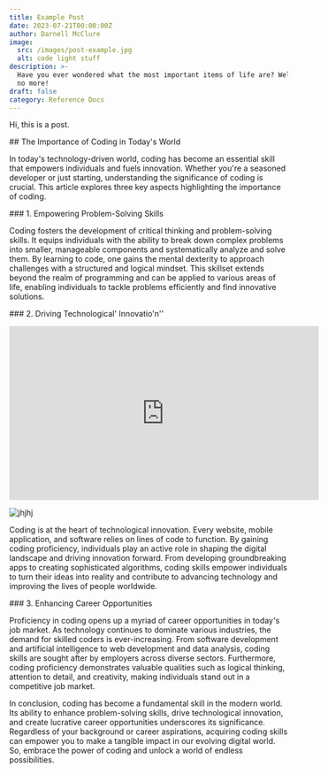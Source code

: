 ```yaml
---
title: Example Post
date: 2023-07-21T00:00:00Z
author: Darnell McClure
image:
  src: /images/post-example.jpg
  alt: code light stuff
description: >-
  Have you ever wondered what the most important items of life are? Well, wonder
  no more!
draft: false
category: Reference Docs
---
```

Hi, this is a post.

\## The Importance of Coding in Today's World

In today's technology-driven world, coding has become an essential skill that empowers individuals and fuels innovation. Whether you're a seasoned developer or just starting, understanding the significance of coding is crucial. This article explores three key aspects highlighting the importance of coding.

\### 1. Empowering Problem-Solving Skills

Coding fosters the development of critical thinking and problem-solving skills. It equips individuals with the ability to break down complex problems into smaller, manageable components and systematically analyze and solve them. By learning to code, one gains the mental dexterity to approach challenges with a structured and logical mindset. This skillset extends beyond the realm of programming and can be applied to various areas of life, enabling individuals to tackle problems efficiently and find innovative solutions.

\### 2. Driving Technological' Innovatio'n''

<iframe width="560" height="315" src="https://www.youtube.com/embed/YC6LqIYVHxI?si=xdyyX5yS1QqS0Nde" title="YouTube video player" frameborder="0" allow="accelerometer; autoplay; clipboard-write; encrypted-media; gyroscope; picture-in-picture; web-share" allowfullscreen></iframe>

![jhjhj](/images/358781002-9778867728850901-2886474924500463951-n.jpg "mhjhj")

Coding is at the heart of technological innovation. Every website, mobile application, and software relies on lines of code to function. By gaining coding proficiency, individuals play an active role in shaping the digital landscape and driving innovation forward. From developing groundbreaking apps to creating sophisticated algorithms, coding skills empower individuals to turn their ideas into reality and contribute to advancing technology and improving the lives of people worldwide.

\### 3. Enhancing Career Opportunities

Proficiency in coding opens up a myriad of career opportunities in today's job market. As technology continues to dominate various industries, the demand for skilled coders is ever-increasing. From software development and artificial intelligence to web development and data analysis, coding skills are sought after by employers across diverse sectors. Furthermore, coding proficiency demonstrates valuable qualities such as logical thinking, attention to detail, and creativity, making individuals stand out in a competitive job market.

In conclusion, coding has become a fundamental skill in the modern world. Its ability to enhance problem-solving skills, drive technological innovation, and create lucrative career opportunities underscores its significance. Regardless of your background or career aspirations, acquiring coding skills can empower you to make a tangible impact in our evolving digital world. So, embrace the power of coding and unlock a world of endless possibilities.
